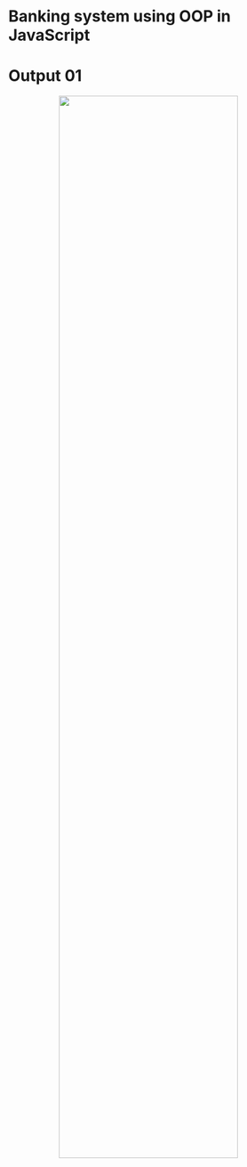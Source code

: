 # Banking system using OOP in JavaScript
# Output 01
<p align="center">
<img src="https://github.com/MadhushaT/banking-system-using-OOP/assets/115420734/1d6b3c96-8049-4634-a367-f00fc3e09a46" width="80%" height="70%"/>
</p>
